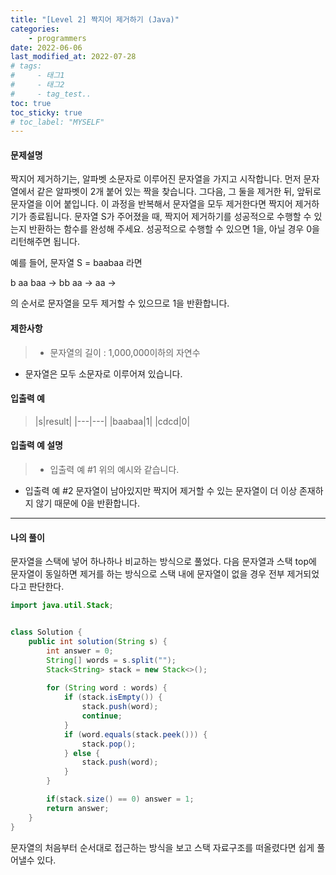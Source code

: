 ```yaml
---
title: "[Level 2] 짝지어 제거하기 (Java)"
categories: 
    - programmers
date: 2022-06-06
last_modified_at: 2022-07-28
# tags:
#     - 태그1
#     - 태그2
#     - tag_test..
toc: true
toc_sticky: true
# toc_label: "MYSELF"
---
```

#### **문제설명**
짝지어 제거하기는, 알파벳 소문자로 이루어진 문자열을 가지고 시작합니다. 먼저 문자열에서 같은 알파벳이 2개 붙어 있는 짝을 찾습니다. 그다음, 그 둘을 제거한 뒤, 앞뒤로 문자열을 이어 붙입니다. 이 과정을 반복해서 문자열을 모두 제거한다면 짝지어 제거하기가 종료됩니다. 문자열 S가 주어졌을 때, 짝지어 제거하기를 성공적으로 수행할 수 있는지 반환하는 함수를 완성해 주세요. 성공적으로 수행할 수 있으면 1을, 아닐 경우 0을 리턴해주면 됩니다.

예를 들어, 문자열 S = baabaa 라면

b aa baa → bb aa → aa →

의 순서로 문자열을 모두 제거할 수 있으므로 1을 반환합니다.


#### **제한사항**
> - 문자열의 길이 : 1,000,000이하의 자연수
- 문자열은 모두 소문자로 이루어져 있습니다.


#### **입출력 예**
>|s|result|
|---|---|
|baabaa|1|
|cdcd|0|

#### **입출력 예 설명**
> - 입출력 예 #1
위의 예시와 같습니다.
- 입출력 예 #2
문자열이 남아있지만 짝지어 제거할 수 있는 문자열이 더 이상 존재하지 않기 때문에 0을 반환합니다.

---

#### **나의 풀이**
문자열을 스택에 넣어 하나하나 비교하는 방식으로 풀었다. 다음 문자열과 스택 top에 문자열이 동일하면 제거를 하는 방식으로 스택 내에 문자열이 없을 경우 전부 제거되었다고 판단한다.


```java
import java.util.Stack;


class Solution {
    public int solution(String s) {
        int answer = 0;
        String[] words = s.split("");
        Stack<String> stack = new Stack<>();
        
        for (String word : words) {
            if (stack.isEmpty()) {
                stack.push(word);
                continue;
            }
            if (word.equals(stack.peek())) {
                stack.pop();
            } else {
                stack.push(word);
            }
        }

        if(stack.size() == 0) answer = 1;
        return answer;
    }
}
```

문자열의 처음부터 순서대로 접근하는 방식을 보고 스택 자료구조를 떠올렸다면 쉽게 풀어낼수 있다.